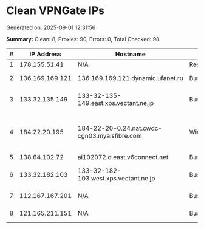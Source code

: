 # Clean VPNGate IPs
Generated on: 2025-09-01 12:31:56

**Summary:** Clean: 8, Proxies: 90, Errors: 0, Total Checked: 98

| # | IP Address | Hostname | Type | Country | Provider |
|---|------------|----------|------|---------|----------|
| 1 | 178.155.51.41 | N/A | Residential | RU | MTS PJSC |
| 2 | 136.169.169.121 | 136.169.169.121.dynamic.ufanet.ru | Business | RU | JSC "Ufanet" |
| 3 | 133.32.135.149 | 133-32-135-149.east.xps.vectant.ne.jp | Business | JP | ARTERIA Networks Corporation |
| 4 | 184.22.20.195 | 184-22-20-0.24.nat.cwdc-cgn03.myaisfibre.com | Wireless | TH | ADVANCED WIRELESS NETWORK COMPANY LIMITED |
| 5 | 138.64.102.72 | ai102072.d.east.v6connect.net | Business | JP | Asahi Net |
| 6 | 133.32.182.103 | 133-32-182-103.west.xps.vectant.ne.jp | Business | JP | ARTERIA Networks Corporation |
| 7 | 112.167.167.201 | N/A | Business | KR | Korea Telecom |
| 8 | 121.165.211.151 | N/A | Business | KR | Korea Telecom |
